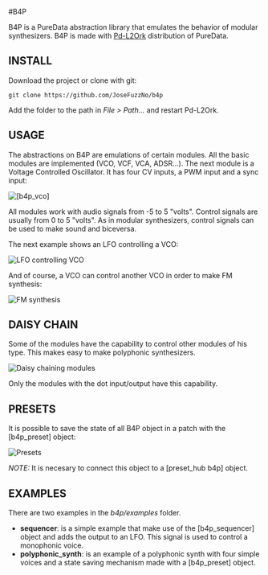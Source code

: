 #B4P

B4P is a PureData abstraction library that emulates the behavior of modular synthesizers. B4P is made with [Pd-L2Ork](https://github.com/pd-l2ork/pd) distribution of PureData.

INSTALL
-------
Download the project or clone with git:
    
    git clone https://github.com/JoseFuzzNo/b4p
    
Add the folder to the path in *File > Path...* and restart Pd-L2Ork.

USAGE
-----
The abstractions on B4P are emulations of certain modules. All the basic modules are implemented (VCO, VCF, VCA, ADSR...). The next module is a Voltage Controlled Oscillator. It has four CV inputs, a PWM input and a sync input:

![[b4p_vco]](https://s9.postimg.org/yn0yda8cv/vco.png)


All modules work with audio signals from -5 to 5 "volts". Control signals are usually from 0 to 5 "volts". As in modular synthesizers, control signals can be used to make sound and biceversa.

The next example shows an LFO controlling a VCO:

![LFO controlling VCO](https://s13.postimg.org/hgytctvk7/lfo_vco.png)

And of course, a VCO can control another VCO in order to make FM synthesis:

![FM synthesis](https://s13.postimg.org/ug0e5z2mv/image.png)

DAISY CHAIN
-----------
Some of the modules have the capability to control other modules of his type. This makes easy to make polyphonic synthesizers.

![Daisy chaining modules](https://s17.postimg.org/wv32jycj3/daisy_chain.png)

Only the modules with the dot input/output have this capability.

PRESETS
-------
It is possible to save the state of all B4P object in a patch with the [b4p_preset] object:

![Presets](https://s17.postimg.org/ozq54vvzj/preset.png)

*NOTE:* It is necesary to connect this object to a [preset_hub b4p] object.

EXAMPLES
--------
There are two examples in the *b4p/examples* folder.
- **sequencer**: is a simple example that make use of the [b4p_sequencer] object and adds the output to an LFO. This signal is used to control a monophonic voice.
- **polyphonic_synth**: is an example of a polyphonic synth with four simple voices and a state saving mechanism made with a [b4p_preset] object.